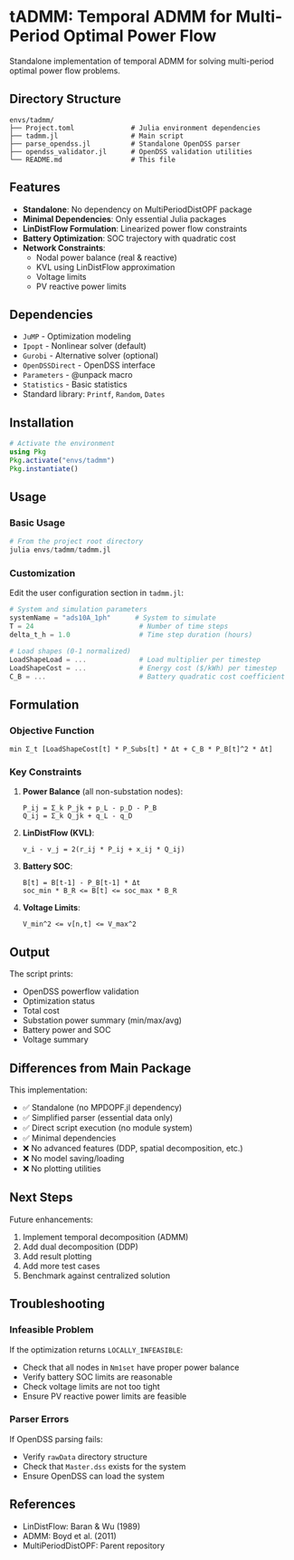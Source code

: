 # tADMM: Temporal ADMM for Multi-Period Optimal Power Flow

Standalone implementation of temporal ADMM for solving multi-period optimal power flow problems.

## Directory Structure

```
envs/tadmm/
├── Project.toml              # Julia environment dependencies
├── tadmm.jl                  # Main script
├── parse_opendss.jl          # Standalone OpenDSS parser
├── opendss_validator.jl      # OpenDSS validation utilities
└── README.md                 # This file
```

## Features

- **Standalone**: No dependency on MultiPeriodDistOPF package
- **Minimal Dependencies**: Only essential Julia packages
- **LinDistFlow Formulation**: Linearized power flow constraints
- **Battery Optimization**: SOC trajectory with quadratic cost
- **Network Constraints**: 
  - Nodal power balance (real & reactive)
  - KVL using LinDistFlow approximation
  - Voltage limits
  - PV reactive power limits

## Dependencies

- `JuMP` - Optimization modeling
- `Ipopt` - Nonlinear solver (default)
- `Gurobi` - Alternative solver (optional)
- `OpenDSSDirect` - OpenDSS interface
- `Parameters` - @unpack macro
- `Statistics` - Basic statistics
- Standard library: `Printf`, `Random`, `Dates`

## Installation

```julia
# Activate the environment
using Pkg
Pkg.activate("envs/tadmm")
Pkg.instantiate()
```

## Usage

### Basic Usage

```julia
# From the project root directory
julia envs/tadmm/tadmm.jl
```

### Customization

Edit the user configuration section in `tadmm.jl`:

```julia
# System and simulation parameters
systemName = "ads10A_1ph"      # System to simulate
T = 24                          # Number of time steps
delta_t_h = 1.0                 # Time step duration (hours)

# Load shapes (0-1 normalized)
LoadShapeLoad = ...             # Load multiplier per timestep
LoadShapeCost = ...             # Energy cost ($/kWh) per timestep
C_B = ...                       # Battery quadratic cost coefficient
```

## Formulation

### Objective Function
```
min Σ_t [LoadShapeCost[t] * P_Subs[t] * Δt + C_B * P_B[t]^2 * Δt]
```

### Key Constraints

1. **Power Balance** (all non-substation nodes):
   ```
   P_ij = Σ_k P_jk + p_L - p_D - P_B
   Q_ij = Σ_k Q_jk + q_L - q_D
   ```

2. **LinDistFlow (KVL)**:
   ```
   v_i - v_j = 2(r_ij * P_ij + x_ij * Q_ij)
   ```

3. **Battery SOC**:
   ```
   B[t] = B[t-1] - P_B[t-1] * Δt
   soc_min * B_R <= B[t] <= soc_max * B_R
   ```

4. **Voltage Limits**:
   ```
   V_min^2 <= v[n,t] <= V_max^2
   ```

## Output

The script prints:
- OpenDSS powerflow validation
- Optimization status
- Total cost
- Substation power summary (min/max/avg)
- Battery power and SOC
- Voltage summary

## Differences from Main Package

This implementation:
- ✅ Standalone (no MPDOPF.jl dependency)
- ✅ Simplified parser (essential data only)
- ✅ Direct script execution (no module system)
- ✅ Minimal dependencies
- ❌ No advanced features (DDP, spatial decomposition, etc.)
- ❌ No model saving/loading
- ❌ No plotting utilities

## Next Steps

Future enhancements:
1. Implement temporal decomposition (ADMM)
2. Add dual decomposition (DDP)
3. Add result plotting
4. Add more test cases
5. Benchmark against centralized solution

## Troubleshooting

### Infeasible Problem

If the optimization returns `LOCALLY_INFEASIBLE`:
- Check that all nodes in `Nm1set` have proper power balance
- Verify battery SOC limits are reasonable
- Check voltage limits are not too tight
- Ensure PV reactive power limits are feasible

### Parser Errors

If OpenDSS parsing fails:
- Verify `rawData` directory structure
- Check that `Master.dss` exists for the system
- Ensure OpenDSS can load the system

## References

- LinDistFlow: Baran & Wu (1989)
- ADMM: Boyd et al. (2011)
- MultiPeriodDistOPF: Parent repository
